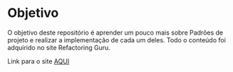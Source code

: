 # Objetivo

O objetivo deste repositório é aprender um pouco mais sobre Padrões de projeto e realizar a implementação de cada um deles.
Todo o conteúdo foi adquirido no site Refactoring Guru.

Link para o site <a href="https://refactoring.guru/pt-br/design-patterns/java">AQUI</a> 